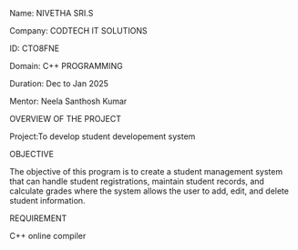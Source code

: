 Name: NIVETHA SRI.S

Company: CODTECH IT SOLUTIONS

ID: CTO8FNE

Domain: C++ PROGRAMMING

Duration: Dec to Jan 2025

Mentor: Neela Santhosh Kumar

OVERVIEW OF THE PROJECT

Project:To develop student developement system

OBJECTIVE

The objective of this program is to create a student management system that can handle student registrations,
maintain student records, and calculate grades where the system allows the user to add,
edit, and delete student information.

REQUIREMENT

C++ online compiler
